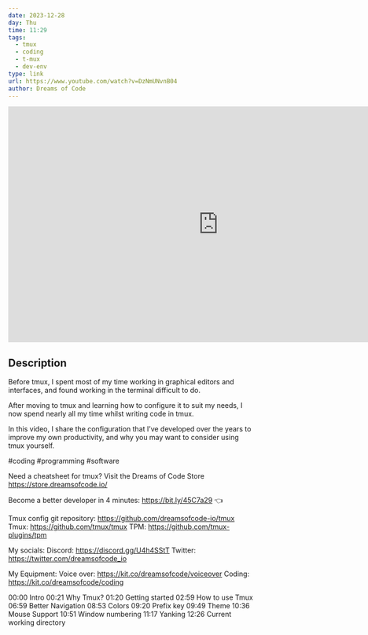 ```yaml
---
date: 2023-12-28
day: Thu
time: 11:29
tags:
  - tmux
  - coding
  - t-mux
  - dev-env
type: link
url: https://www.youtube.com/watch?v=DzNmUNvnB04
author: Dreams of Code
---
```


<iframe width="854" height="480" src="https://www.youtube.com/embed/DzNmUNvnB04" title="YouTube video player" frameborder="0" allow="accelerometer; autoplay; clipboard-write; encrypted-media; gyroscope; picture-in-picture" allowfullscreen></iframe>

## Description
Before tmux, I spent most of my time working in graphical editors and interfaces, and found working in the terminal difficult to do.

After moving to tmux and learning how to configure it to suit my needs, I now spend nearly all my time whilst writing code in tmux.

In this video, I share the configuration that I’ve developed over the years to improve my own productivity, and why you may want to consider using tmux yourself.

#coding #programming #software 

Need a cheatsheet for tmux? Visit the Dreams of Code Store
https://store.dreamsofcode.io/

Become a better developer in 4 minutes: https://bit.ly/45C7a29 👈

Tmux config git repository: https://github.com/dreamsofcode-io/tmux
Tmux: https://github.com/tmux/tmux
TPM: https://github.com/tmux-plugins/tpm

My socials:
Discord: https://discord.gg/U4h4SStT
Twitter: https://twitter.com/dreamsofcode_io

My Equipment:
Voice over: https://kit.co/dreamsofcode/voiceover
Coding: https://kit.co/dreamsofcode/coding

00:00 Intro
00:21 Why Tmux?
01:20 Getting started
02:59 How to use Tmux
06:59 Better Navigation
08:53 Colors
09:20 Prefix key
09:49 Theme
10:36 Mouse Support
10:51 Window numbering
11:17 Yanking
12:26 Current working directory